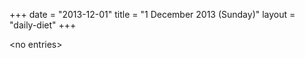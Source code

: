 +++
date = "2013-12-01"
title = "1 December 2013 (Sunday)"
layout = "daily-diet"
+++


\<no entries\>

